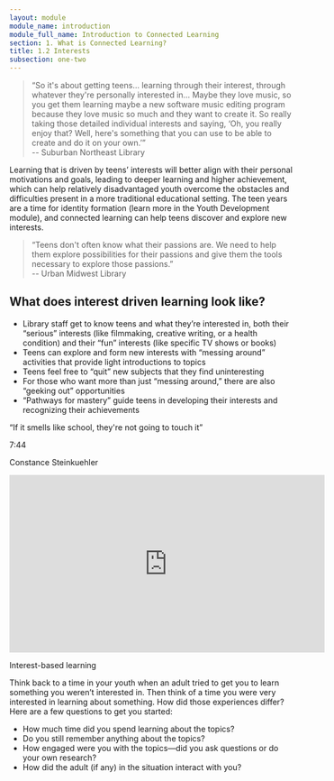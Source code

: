 ```yaml
---
layout: module
module_name: introduction
module_full_name: Introduction to Connected Learning
section: 1. What is Connected Learning?
title: 1.2 Interests
subsection: one-two
---
```


> “So it's about getting teens… learning through their interest, through whatever they're personally interested in… Maybe they love music, so you get them learning maybe a new software music editing program because they love music so much and they want to create it. So really taking those detailed individual interests and saying, ‘Oh, you really enjoy that? Well, here's something that you can use to be able to create and do it on your own.’”<br/> -- Suburban Northeast Library

Learning that is driven by teens’ interests will better align with their personal motivations and goals, leading to deeper learning and higher achievement, which can help relatively disadvantaged youth overcome the obstacles and difficulties present in a more traditional educational setting. The teen years are a time for identity formation (learn more in the Youth Development module), and connected learning can help teens discover and explore new interests. 

> “Teens don't often know what their passions are. We need to help them explore possibilities for their passions and give them the tools necessary to explore those passions.”<br/>-- Urban Midwest Library

## What does interest driven learning look like? 
* Library staff get to know teens and what they’re interested in, both their “serious” interests (like filmmaking, creative writing, or a health condition) and their “fun” interests (like specific TV shows or books)
* Teens can explore and form new interests with “messing around” activities that provide light introductions to topics 
* Teens feel free to “quit” new subjects that they find uninteresting
* For those who want more than just “messing around,” there are also “geeking out” opportunities
* “Pathways for mastery” guide teens in developing their interests and recognizing their achievements

<div class="case_study_box">
<p class="box-title">“If it smells like school, they're not going to touch it”</p>
<p class="videotime">7:44</p><p class="source">Constance Steinkuehler</p>

<div class="video">
<iframe width="560" height="315" src="https://www.youtube.com/embed/3wMk8SqFoEk" frameborder="0" allow="autoplay; encrypted-media" allowfullscreen></iframe>
</div>
</div>

<div class="reflection">
  <p>Interest-based learning</p>
  <p>Think back to a time in your youth when an adult tried to get you to learn something you weren’t interested in. Then think of a time you were very interested in learning about something. How did those experiences differ? Here are a few questions to get you started:</p>
<ul>
  <li>How much time did you spend learning about the topics? </li>
  <li>Do you still remember anything about the topics? </li>
  <li>How engaged were you with the topics—did you ask questions or do your own research? </li>
  <li>How did the adult (if any) in the situation interact with you?</li>
</ul>
  </div>
